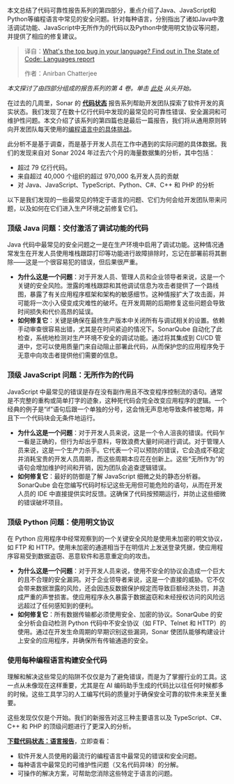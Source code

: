 
<!--
title: 代码状态：编程语言最强Bug大揭秘
cover: https://assets-eu-01.kc-usercontent.com:443/55017e37-262d-017b-afd6-daa9468cbc30/7d6164a1-bf82-409f-8dfe-873411b37688/State%20of%20Code-Languages_Meta-Image%402x.png
summary: 本文总结了代码可靠性报告系列的第四部分，重点介绍了Java、JavaScript和Python等编程语言中常见的安全问题。针对每种语言，分别指出了诸如Java中激活调试功能、JavaScript中无所作为的代码以及Python中使用明文协议等问题，并提供了相应的修复建议。
-->

本文总结了代码可靠性报告系列的第四部分，重点介绍了Java、JavaScript和Python等编程语言中常见的安全问题。针对每种语言，分别指出了诸如Java中激活调试功能、JavaScript中无所作为的代码以及Python中使用明文协议等问题，并提供了相应的修复建议。

> 译自：[What's the top bug in your language? Find out in The State of Code: Languages report](https://www.sonarsource.com/blog/the-state-of-code-languages/)
> 
> 作者：Anirban Chatterjee

*本文探讨了由四部分组成的报告系列的第 4 卷。单击* [*此处*](/blog/the-state-of-code-reliability/ "此处") *从头开始。*

在过去的几周里，Sonar 的 [**代码状态**](/the-state-of-code/ "代码状态") 报告系列帮助开发团队探索了软件开发的真实状态。我们发现了在数十亿行代码中发现的最常见的可靠性错误、安全漏洞和可维护性问题。本文介绍了该系列的第四篇也是最后一篇报告，我们将从通用原则转向开发团队每天使用的[编程语言中的具体挑战](/resources/the-state-of-code-languages-report/ "编程语言中的具体挑战")。

此分析不是基于调查，而是基于开发人员在工作中遇到的实际问题的具体数据。我们的发现来自对 Sonar 2024 年过去六个月的海量数据集的分析，其中包括：

* 超过 79 亿行代码。
* 来自超过 40,000 个组织的超过 970,000 名开发人员的贡献
* 对 Java、JavaScript、TypeScript、Python、C#、C++ 和 PHP 的分析

以下是我们发现的一些最常见的特定于语言的问题、它们为何会给开发团队带来问题，以及如何在它们进入生产环境之前修复它们。

### 顶级 Java 问题：交付激活了调试功能的代码

Java 代码中最常见的安全问题之一是在生产环境中启用了调试功能。这种情况通常发生在开发人员使用堆栈跟踪打印等功能进行故障排除时，忘记在部署前将其删除——这是一个很容易犯的错误，但后果很严重。

* **为什么这是一个问题**：对于开发人员、管理人员和企业领导者来说，这是一个关键的安全风险。泄露的堆栈跟踪和其他调试信息为攻击者提供了一个路线图，暴露了有关应用程序框架和架构的敏感细节。这种情报扩大了攻击面，并可能将一次小入侵变成灾难性的破坏。在开发周期的后期修复这些问题会导致时间损失和代价高昂的延误。
* **如何修复它**：关键是确保在最终生产版本中关闭所有与调试相关的设置。依赖手动审查很容易出错，尤其是在时间紧迫的情况下。SonarQube 自动化了此检查，系统地检测对生产环境不安全的调试功能。通过将其集成到 CI/CD 管道中，您可以使用质量门来自动阻止部署此代码，从而保护您的应用程序免于无意中向攻击者提供他们需要的信息。

### 顶级 JavaScript 问题：无所作为的代码

JavaScript 中最常见的错误是存在没有副作用且不改变程序控制流的语句。通常是不完整的重构或简单打字的迹象，这种死代码会完全改变应用程序的逻辑。一个经典的例子是“if”语句后跟一个单独的分号，这会悄无声息地导致条件被忽略，并且下一个代码块会无条件地运行。

* **为什么这是一个问题**：对于开发人员来说，这是一个令人沮丧的错误。代码乍一看是正确的，但行为却出乎意料，导致浪费大量时间进行调试。对于管理人员来说，这是一个生产力杀手。它代表一个可以预防的错误，它会造成不稳定并消耗宝贵的开发人员周期，而这些周期本应花在创新上。这些“无所作为”的语句会增加维护时间和开销，因为团队会追查逻辑错误。
* **如何修复它**：最好的防御是了解 JavaScript 细微之处的静态分析器。SonarQube 会在您编写代码时标记这些无用但可能危险的语句，从而在开发人员的 IDE 中直接提供实时反馈。这确保了代码按预期运行，并防止这些细微的错误破坏项目。

### 顶级 Python 问题：使用明文协议

在 Python 应用程序中经常观察到的一个关键安全风险是使用未加密的明文协议，如 FTP 和 HTTP。使用未加密的通道相当于在明信片上发送登录凭据，使应用程序容易受到数据盗窃、恶意软件和恶意重定向的攻击。

* **为什么这是一个问题**：对于开发人员来说，使用不安全的协议会造成一个巨大的且不合理的安全漏洞。对于企业领导者来说，这是一个直接的威胁。它不仅会带来数据泄露的风险，还会因违反数据保护规定而导致巨额经济处罚，并造成严重的声誉损害。使应用程序永久暴露于数据盗窃和未经授权访问的风险远远超过了任何感知到的便利。
* **如何修复它**：所有数据传输都必须使用安全、加密的协议。SonarQube 的安全分析会自动检测 Python 代码中不安全协议（如 FTP、Telnet 和 HTTP）的使用。通过在开发生命周期的早期识别这些漏洞，Sonar 使团队能够构建设计上安全的应用程序，并确保所有传输通道的安全。

### 使用每种编程语言构建安全代码

理解和解决这些常见的陷阱不仅仅是为了避免错误，而是为了掌握行业的工具。这一点从未像现在这样重要，尤其是在 AI 编码助手生成的代码比以往任何时候都多的时候。这些工具学习的人工编写代码的质量对于确保安全可靠的软件未来至关重要。

这些发现仅仅是个开始。我们的新报告对这三种主要语言以及 TypeScript、C#、C++ 和 PHP 的顶级问题进行了更深入的分析。

[**下载代码状态：语言报告**](/resources/the-state-of-code-languages-report/ "下载代码状态：语言报告")，立即查看：

* 软件开发人员使用的最流行的编程语言中最常见的错误和安全问题。
* 每种语言中最常见的可维护性问题（又名代码异味）的分解。
* 可操作的解决方案，可帮助您消除这些特定于语言的问题。
